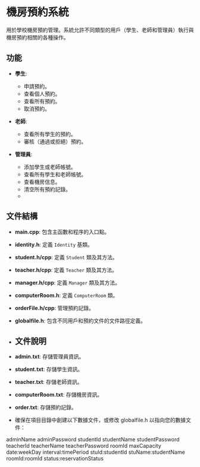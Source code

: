 # 機房預約系統

用於學校機房預約管理。系統允許不同類型的用戶（學生、老師和管理員）執行與機房預約相關的各種操作。

## 功能

- **學生**:
  - 申請預約。
  - 查看個人預約。
  - 查看所有預約。
  - 取消預約。

- **老師**:
  - 查看所有學生的預約。
  - 審核（通過或拒絕）預約。

- **管理員**:
  - 添加學生或老師帳號。
  - 查看所有學生和老師帳號。
  - 查看機房信息。
  - 清空所有預約記錄。
  - 
## 文件結構

- **main.cpp**: 包含主函數和程序的入口點。
- **identity.h**: 定義 `Identity` 基類。
- **student.h/cpp**: 定義 `Student` 類及其方法。
- **teacher.h/cpp**: 定義 `Teacher` 類及其方法。
- **manager.h/cpp**: 定義 `Manager` 類及其方法。
- **computerRoom.h**: 定義 `ComputerRoom` 類。
- **orderFile.h/cpp**: 管理預約記錄。
- **globalfile.h**: 包含不同用戶和預約文件的文件路徑定義。

- ## 文件說明

- **admin.txt**: 存儲管理員資訊。
- **student.txt**: 存儲學生資訊。
- **teacher.txt**: 存儲老師資訊。
- **computerRoom.txt**: 存儲機房資訊。
- **order.txt**: 存儲預約記錄。

- 確保在項目目錄中創建以下數據文件，或修改 globalfile.h 以指向您的數據文件：

adminName adminPassword
studentId studentName studentPassword
teacherId teacherName teacherPassword
roomId maxCapacity
date:weekDay interval:timePeriod stuId:studentId stuName:studentName roomId:roomId status:reservationStatus
